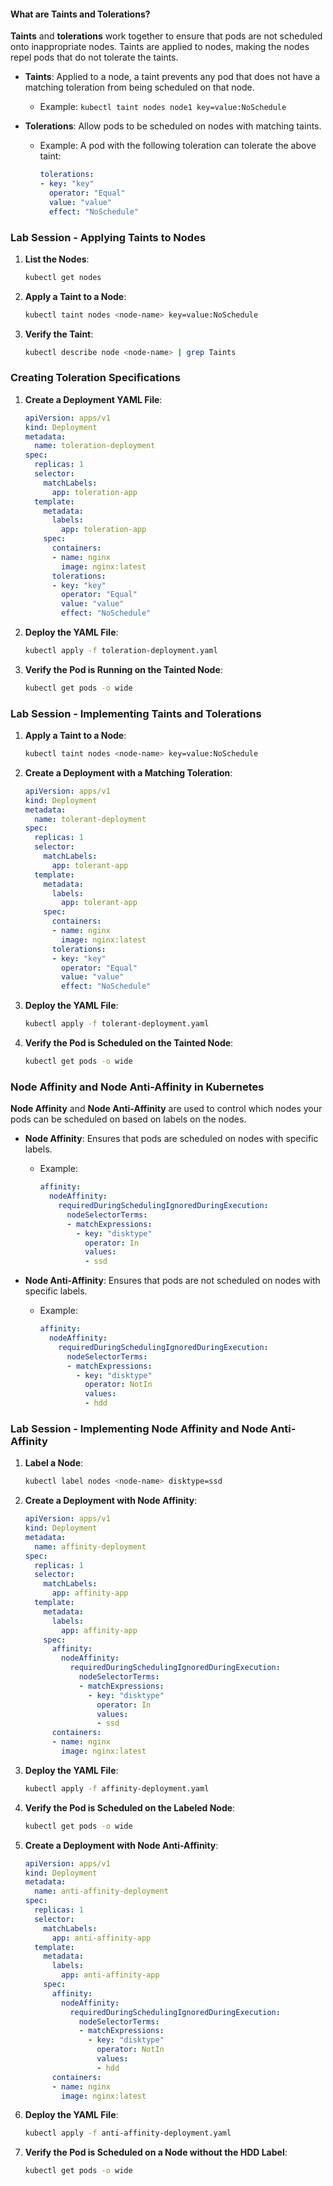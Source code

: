 #### What are Taints and Tolerations?

**Taints** and **tolerations** work together to ensure that pods are not scheduled onto inappropriate nodes. Taints are applied to nodes, making the nodes repel pods that do not tolerate the taints.

- **Taints**: Applied to a node, a taint prevents any pod that does not have a matching toleration from being scheduled on that node.
  - Example: `kubectl taint nodes node1 key=value:NoSchedule`

- **Tolerations**: Allow pods to be scheduled on nodes with matching taints.
  - Example: A pod with the following toleration can tolerate the above taint:
    ```yaml
    tolerations:
    - key: "key"
      operator: "Equal"
      value: "value"
      effect: "NoSchedule"
    ```

### Lab Session - Applying Taints to Nodes

1. **List the Nodes**:
   ```bash
   kubectl get nodes
   ```

2. **Apply a Taint to a Node**:
   ```bash
   kubectl taint nodes <node-name> key=value:NoSchedule
   ```

3. **Verify the Taint**:
   ```bash
   kubectl describe node <node-name> | grep Taints
   ```

### Creating Toleration Specifications

1. **Create a Deployment YAML File**:
   ```yaml
   apiVersion: apps/v1
   kind: Deployment
   metadata:
     name: toleration-deployment
   spec:
     replicas: 1
     selector:
       matchLabels:
         app: toleration-app
     template:
       metadata:
         labels:
           app: toleration-app
       spec:
         containers:
         - name: nginx
           image: nginx:latest
         tolerations:
         - key: "key"
           operator: "Equal"
           value: "value"
           effect: "NoSchedule"
   ```

2. **Deploy the YAML File**:
   ```bash
   kubectl apply -f toleration-deployment.yaml
   ```

3. **Verify the Pod is Running on the Tainted Node**:
   ```bash
   kubectl get pods -o wide
   ```

### Lab Session - Implementing Taints and Tolerations

1. **Apply a Taint to a Node**:
   ```bash
   kubectl taint nodes <node-name> key=value:NoSchedule
   ```

2. **Create a Deployment with a Matching Toleration**:
   ```yaml
   apiVersion: apps/v1
   kind: Deployment
   metadata:
     name: tolerant-deployment
   spec:
     replicas: 1
     selector:
       matchLabels:
         app: tolerant-app
     template:
       metadata:
         labels:
           app: tolerant-app
       spec:
         containers:
         - name: nginx
           image: nginx:latest
         tolerations:
         - key: "key"
           operator: "Equal"
           value: "value"
           effect: "NoSchedule"
   ```

3. **Deploy the YAML File**:
   ```bash
   kubectl apply -f tolerant-deployment.yaml
   ```

4. **Verify the Pod is Scheduled on the Tainted Node**:
   ```bash
   kubectl get pods -o wide
   ```

### Node Affinity and Node Anti-Affinity in Kubernetes

**Node Affinity** and **Node Anti-Affinity** are used to control which nodes your pods can be scheduled on based on labels on the nodes.

- **Node Affinity**: Ensures that pods are scheduled on nodes with specific labels.
  - Example:
    ```yaml
    affinity:
      nodeAffinity:
        requiredDuringSchedulingIgnoredDuringExecution:
          nodeSelectorTerms:
          - matchExpressions:
            - key: "disktype"
              operator: In
              values:
              - ssd
    ```

- **Node Anti-Affinity**: Ensures that pods are not scheduled on nodes with specific labels.
  - Example:
    ```yaml
    affinity:
      nodeAffinity:
        requiredDuringSchedulingIgnoredDuringExecution:
          nodeSelectorTerms:
          - matchExpressions:
            - key: "disktype"
              operator: NotIn
              values:
              - hdd
    ```

### Lab Session - Implementing Node Affinity and Node Anti-Affinity

1. **Label a Node**:
   ```bash
   kubectl label nodes <node-name> disktype=ssd
   ```

2. **Create a Deployment with Node Affinity**:
   ```yaml
   apiVersion: apps/v1
   kind: Deployment
   metadata:
     name: affinity-deployment
   spec:
     replicas: 1
     selector:
       matchLabels:
         app: affinity-app
     template:
       metadata:
         labels:
           app: affinity-app
       spec:
         affinity:
           nodeAffinity:
             requiredDuringSchedulingIgnoredDuringExecution:
               nodeSelectorTerms:
               - matchExpressions:
                 - key: "disktype"
                   operator: In
                   values:
                   - ssd
         containers:
         - name: nginx
           image: nginx:latest
   ```

3. **Deploy the YAML File**:
   ```bash
   kubectl apply -f affinity-deployment.yaml
   ```

4. **Verify the Pod is Scheduled on the Labeled Node**:
   ```bash
   kubectl get pods -o wide
   ```

5. **Create a Deployment with Node Anti-Affinity**:
   ```yaml
   apiVersion: apps/v1
   kind: Deployment
   metadata:
     name: anti-affinity-deployment
   spec:
     replicas: 1
     selector:
       matchLabels:
         app: anti-affinity-app
     template:
       metadata:
         labels:
           app: anti-affinity-app
       spec:
         affinity:
           nodeAffinity:
             requiredDuringSchedulingIgnoredDuringExecution:
               nodeSelectorTerms:
               - matchExpressions:
                 - key: "disktype"
                   operator: NotIn
                   values:
                   - hdd
         containers:
         - name: nginx
           image: nginx:latest
   ```

6. **Deploy the YAML File**:
   ```bash
   kubectl apply -f anti-affinity-deployment.yaml
   ```

7. **Verify the Pod is Scheduled on a Node without the HDD Label**:
   ```bash
   kubectl get pods -o wide
   ```
